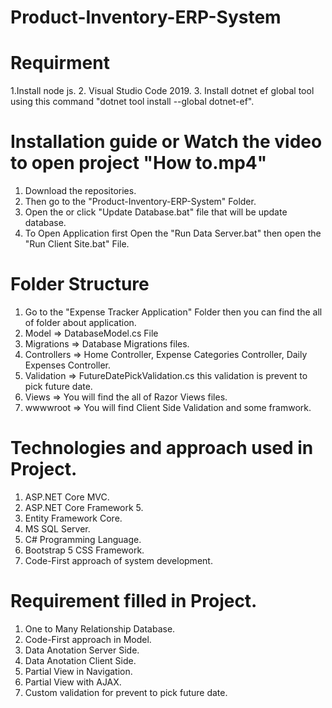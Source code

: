 # Product-Inventory-ERP-System

# Requirment
1.Install node js.
2. Visual Studio Code 2019.
3. Install dotnet ef global tool using this command  "dotnet tool install --global dotnet-ef".

# Installation guide or Watch the video to open project "How to.mp4"
1. Download the repositories.
2. Then go to the "Product-Inventory-ERP-System" Folder.
3. Open the or click "Update Database.bat" file that will be update database.
4. To Open Application first Open the "Run Data Server.bat" then open the "Run Client Site.bat" File.

# Folder Structure
1. Go to the "Expense Tracker Application" Folder then you can find the all of folder about application.
2. Model => DatabaseModel.cs File
3. Migrations => Database Migrations files.
4. Controllers => Home Controller, Expense Categories Controller, Daily Expenses Controller.
5. Validation => FutureDatePickValidation.cs this validation is prevent to pick future date.
6. Views => You will find the all of Razor Views files.
7. wwwwroot => You will find Client Side Validation and some framwork.

# Technologies and approach used in Project.
1. ASP.NET Core MVC.
2. ASP.NET Core Framework 5.
3. Entity Framework Core.
4. MS SQL Server.
5. C# Programming Language.
6. Bootstrap 5 CSS Framework.
7. Code-First approach of system development.

# Requirement filled in Project.
1. One to Many Relationship Database.
2. Code-First approach in Model.
3. Data Anotation Server Side.
4. Data Anotation Client Side.
5. Partial View in Navigation.
6. Partial View with AJAX.
7. Custom validation for prevent to pick future date.
